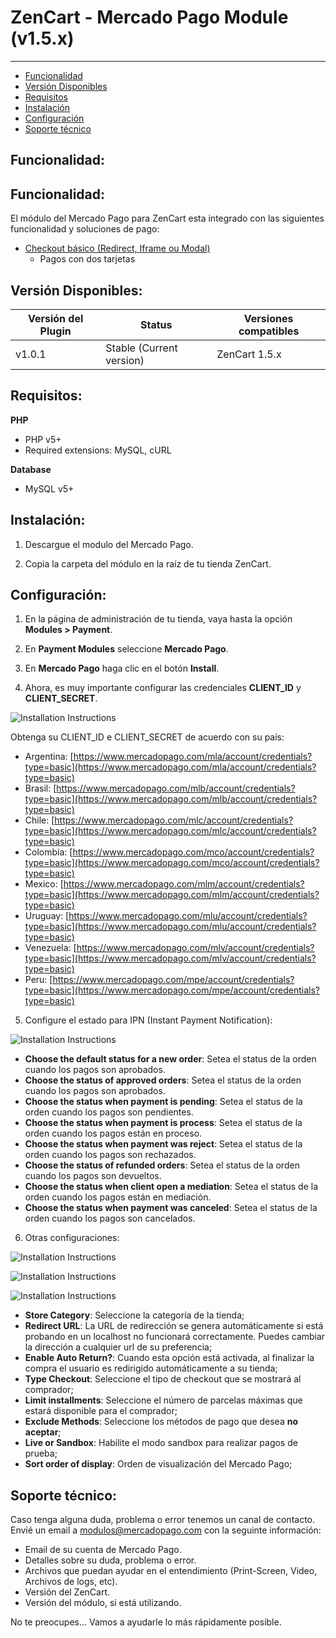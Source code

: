 # ZenCart - Mercado Pago Module (v1.5.x)
---

* [Funcionalidad](#features)
* [Versión Disponibles](#available_versions)
* [Requisitos](#requirements)
* [Instalación](#installation)
* [Configuración](#setup)
* [Soporte técnico](#Soporte-técnico)


<a name="features"></a>
## Funcionalidad: ##

## Funcionalidad: ##

El módulo del Mercado Pago para ZenCart esta integrado con las siguientes funcionalidad y soluciones de pago:

* [Checkout básico (Redirect, Iframe ou Modal)](https://www.mercadopago.com.ar/developers/es/solutions/payments/basic-checkout/receive-payments/)
    * Pagos con dos tarjetas


<a name="available_versions"></a>
## Versión Disponibles: ##

Versión del Plugin | Status | Versiones compatibles
-------------- | ------ | -------------------
v1.0.1 | Stable (Current version) | ZenCart 1.5.x


<a name="requirements"></a>
## Requisitos: ##

**PHP**

* PHP v5+
* Required extensions: MySQL, cURL

**Database**

* MySQL v5+

<a name="installation"></a>
## Instalación: ##

1. Descargue el modulo del Mercado Pago.

2. Copia la carpeta del módulo en la raíz de tu tienda ZenCart.

<a name="setup"></a>
## Configuración: ##

1. En la página de administración de tu tienda, vaya hasta la opción **Modules > Payment**.

2. En **Payment Modules** seleccione **Mercado Pago**.

3. En **Mercado Pago** haga clic en el botón **Install**.

4. Ahora, es muy importante configurar las credenciales **CLIENT_ID** y **CLIENT_SECRET**.

  ![Installation Instructions](/images/plugins/modules/zencart/credentials.png) <br />

Obtenga su CLIENT_ID e CLIENT_SECRET de acuerdo con su país:

  * Argentina: [https://www.mercadopago.com/mla/account/credentials?type=basic](https://www.mercadopago.com/mla/account/credentials?type=basic)
  * Brasil: [https://www.mercadopago.com/mlb/account/credentials?type=basic](https://www.mercadopago.com/mlb/account/credentials?type=basic)
  * Chile: [https://www.mercadopago.com/mlc/account/credentials?type=basic](https://www.mercadopago.com/mlc/account/credentials?type=basic)
  * Colombia: [https://www.mercadopago.com/mco/account/credentials?type=basic](https://www.mercadopago.com/mco/account/credentials?type=basic)
  * Mexico: [https://www.mercadopago.com/mlm/account/credentials?type=basic](https://www.mercadopago.com/mlm/account/credentials?type=basic)
  * Uruguay: [https://www.mercadopago.com/mlu/account/credentials?type=basic](https://www.mercadopago.com/mlu/account/credentials?type=basic)
  * Venezuela: [https://www.mercadopago.com/mlv/account/credentials?type=basic](https://www.mercadopago.com/mlv/account/credentials?type=basic)
  * Peru: [https://www.mercadopago.com/mpe/account/credentials?type=basic](https://www.mercadopago.com/mpe/account/credentials?type=basic)

5. Configure el estado para IPN (Instant Payment Notification):

  ![Installation Instructions](/images/plugins/modules/zencart/notification.png) <br />

  * **Choose the default status for a new order**: Setea el status de la orden cuando los pagos son aprobados.
  * **Choose the status of approved orders**: Setea el status de la orden cuando los pagos son aprobados.
  * **Choose the status when payment is pending**: Setea el status de la orden cuando los pagos son pendientes.
  * **Choose the status when payment is process**: Setea el status de la orden cuando los pagos están en proceso.
  * **Choose the status when payment was reject**: Setea el status de la orden cuando los pagos son rechazados.
  * **Choose the status of refunded orders**: Setea el status de la orden cuando los pagos son devueltos.
  * **Choose the status when client open a mediation**: Setea el status de la orden cuando los pagos están en mediación.
  * **Choose the status when payment was canceled**: Setea el status de la orden cuando los pagos son cancelados.

6. Otras configuraciones: <br/>

![Installation Instructions](/images/plugins/modules/zencart/other_config_1.png) <br />

![Installation Instructions](/images/plugins/modules/zencart/other_config_2.png) <br />

![Installation Instructions](/images/plugins/modules/zencart/other_config_3.png) <br />

  * **Store Category**: Seleccione la categoría de la tienda;
  * **Redirect URL**: La  URL de redirección se genera automáticamente si está probando en un localhost no funcionará correctamente. Puedes cambiar la dirección a cualquier url de su preferencia;
  * **Enable Auto Return?**: Cuando esta opción está activada, al finalizar la compra el usuario es redirigido automáticamente a su tienda;
  * **Type Checkout**: Seleccione el tipo de checkout que se mostrará al comprador;
  * **Limit installments**: Seleccione el número de parcelas máximas que estará disponible para el comprador;
  * **Exclude Methods**: Seleccione los métodos de pago que desea **no aceptar**;
  * **Live or Sandbox**: Habilite el modo sandbox para realizar pagos de prueba;
  * **Sort order of display**: Orden de visualización del Mercado Pago;

<a name="Soporte-técnico"></a>
## Soporte técnico: ##

Caso tenga alguna duda, problema o error tenemos un canal de contacto.
Envié un email a modulos@mercadopago.com con la seguinte información:

* Email de su cuenta de Mercado Pago.
* Detalles sobre su duda, problema o error.
* Archivos que puedan ayudar en el entendimiento (Print-Screen, Video, Archivos de logs, etc).
* Versión del ZenCart.
* Versión del módulo, si está utilizando.

No te preocupes... Vamos a ayudarle lo más rápidamente posible.